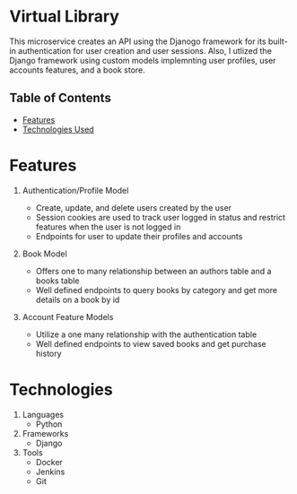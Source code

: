 # Virtual Library
This microservice creates an API using the Djanogo framework for its built-in authentication for user creation and user sessions.  Also, I utlized the Django framework using custom models implemnting user profiles, user accounts features, and a book store. 

## Table of Contents
- [Features](#features)
- [Technologies Used](#technologies)

# Features

1. Authentication/Profile Model
   - Create, update, and delete users created by the user
   - Session cookies are used to track user logged in status and restrict features when the user is not logged in
   - Endpoints for user to update their profiles and accounts

2. Book Model
   - Offers one to many relationship between an authors table and a books table
   - Well defined endpoints to query books by category and get more details on a book by id
  
3. Account Feature Models
   - Utilize a one many relationship with the authentication table
   - Well defined endpoints to view saved books and get purchase history
      
# Technologies

1. Languages
   - Python
2. Frameworks
   - Django
3. Tools
   - Docker
   - Jenkins
   - Git
  

